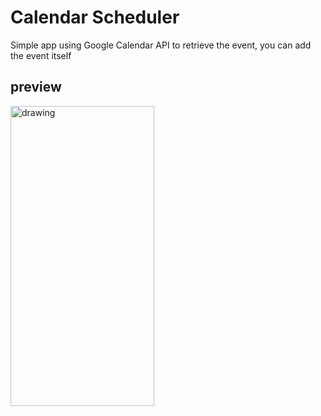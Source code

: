 # Calendar Scheduler
Simple app using Google Calendar API to retrieve the event, you can add the event itself

## preview 
<img src="https://github.com/bennyfajri/CalendarScheduler/blob/master/docs/vid1.gif" alt="drawing" width="230" height="480"/>
